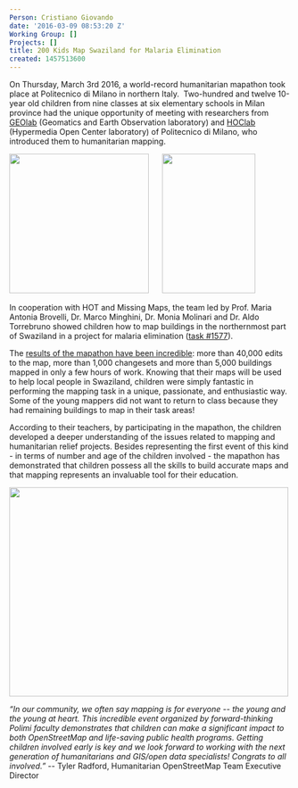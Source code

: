 ```yaml
---
Person: Cristiano Giovando
date: '2016-03-09 08:53:20 Z'
Working Group: []
Projects: []
title: 200 Kids Map Swaziland for Malaria Elimination
created: 1457513600
---
```

<p>On Thursday, March 3rd 2016, a world-record humanitarian&nbsp;mapathon took place at Politecnico di Milano in northern Italy. &nbsp;Two-hundred and twelve 10-year old children from nine classes at six elementary schools in Milan province had the unique opportunity of meeting with researchers from <a href="http://geolab.como.polimi.it/" target="_blank">GEOlab</a> (Geomatics and Earth Observation laboratory) and <a href="http://hoc.elet.polimi.it/hoc/" target="_blank">HOClab</a> (Hypermedia Open Center laboratory) of Politecnico di Milano, who introduced them to humanitarian mapping.</p><p><img class="image-medium" src="/sites/default/files/styles/medium/public/IMG_3068c.jpg?itok=hAqHgRUv" alt="" width="250" height="250">&nbsp; &nbsp; &nbsp;&nbsp;<img class="image-medium" src="/sites/default/files/styles/medium/public/IMG_3178b.jpg?itok=1IPmynVd" alt="" width="167" height="250"></p><p>In cooperation with HOT and Missing Maps, the team led by Prof. Maria Antonia Brovelli, Dr. Marco Minghini, Dr. Monia Molinari and Dr. Aldo Torrebruno showed children how to map buildings in the northernmost part of Swaziland in a project for malaria elimination (<a href="http://tasks.hotosm.org/project/1577" target="_blank">task #1577</a>).</p><p>The <a href="http://resultmaps.neis-one.org/osm-changesets?comment=geolabkids#8/-25.359/32.613" target="_blank">results of the mapathon have been incredible</a>: more than 40,000 edits to the map, more than 1,000 changesets and more than 5,000 buildings mapped in only a few hours of work. Knowing that their maps will be used to help local people in Swaziland, children were simply fantastic in performing the mapping task in a unique, passionate, and enthusiastic way. Some of the young mappers did not want to return to class because they had remaining buildings to map in their task areas!</p><p>According to their teachers, by participating in the mapathon, the children developed a deeper understanding of the issues related to mapping and humanitarian relief projects. Besides representing the first event of this kind - in terms of number and age of the children involved - the mapathon has demonstrated that children possess all the skills to build accurate maps and that mapping represents an invaluable tool for their education.</p><p><img src="/sites/default/files/int7_500.jpg" alt="" width="500" height="375"></p><p><em>“In our community, we often say mapping is for everyone -- the young and the young at heart. This incredible event organized by forward-thinking Polimi faculty demonstrates that children can make a significant impact to both OpenStreetMap and life-saving public health programs. Getting children involved early is key and we look forward to working with the next generation of humanitarians and GIS/open data specialists! Congrats to all involved.”</em> -- Tyler Radford, Humanitarian OpenStreetMap Team Executive Director</p>
